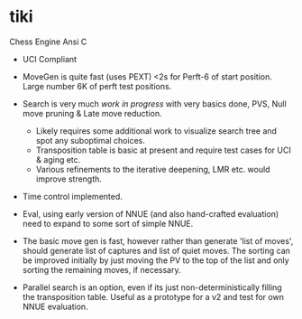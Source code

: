 # tiki

Chess Engine Ansi C

- UCI Compliant
- MoveGen is quite fast (uses PEXT) <2s for Perft-6 of start position. Large number 6K of perft test positions.
- Search is very much _work in progress_ with very basics done, PVS, Null move pruning & Late move reduction.
  - Likely requires some additional work to visualize search tree and spot any suboptimal choices.
  - Transposition table is basic at present and require test cases for UCI & aging etc.
  - Various refinements to the iterative deepening, LMR etc. would improve strength.
- Time control implemented.
- Eval, using early version of NNUE (and also hand-crafted evaluation) need to expand to some sort of simple NNUE.


- The basic move gen is fast, however rather than generate 'list of moves', should generate list of captures and list
of quiet moves. The sorting can be improved initially by just moving the PV to the top of the list and only sorting the
remaining moves, if necessary.

- Parallel search is an option, even if its just non-deterministically filling the transposition table.
Useful as a prototype for a v2 and test for own NNUE evaluation.
